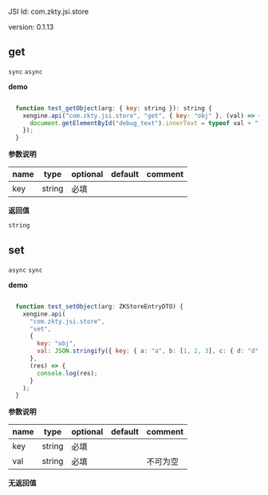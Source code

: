 

JSI Id: com.zkty.jsi.store

version: 0.1.13



## get
`sync` `async`


**demo**
``` js

  function test_getObject(arg: { key: string }): string {
    xengine.api("com.zkty.jsi.store", "get", { key: "obj" }, (val) => {
      document.getElementById("debug_text").innerText = typeof val + ":" + val;
    });
  }

``` 

**参数说明**

| name                        | type      | optional | default   | comment  |
| --------------------------- | --------- | -------- | --------- |--------- |
| key | string | 必填 |  |  |
**返回值**
``` js
string
``` 



## set
`async` `sync`


**demo**
``` js

  function test_setObject(arg: ZKStoreEntryDTO) {
    xengine.api(
      "com.zkty.jsi.store",
      "set",
      {
        key: "obj",
        val: JSON.stringify({ key: { a: "a", b: [1, 2, 3], c: { d: "d" } } }),
      },
      (res) => {
        console.log(res);
      }
    );
  }

``` 

**参数说明**

| name                        | type      | optional | default   | comment  |
| --------------------------- | --------- | -------- | --------- |--------- |
| key | string | 必填 |  |  |
| val | string | 必填 |  | 不可为空 |
**无返回值**


    